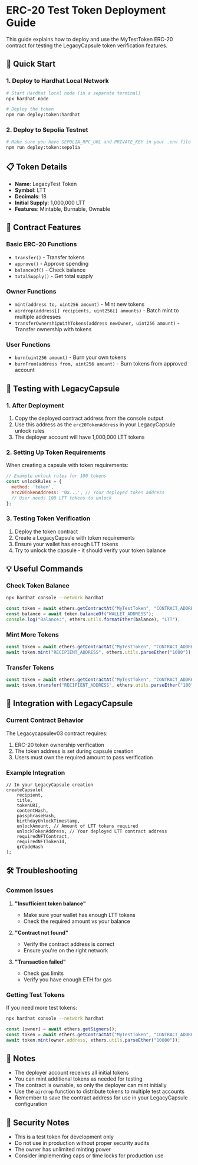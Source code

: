# ERC-20 Test Token Deployment Guide

This guide explains how to deploy and use the MyTestToken ERC-20 contract for testing the LegacyCapsule token verification features.

## 🚀 Quick Start

### 1. Deploy to Hardhat Local Network

```bash
# Start Hardhat local node (in a separate terminal)
npx hardhat node

# Deploy the token
npm run deploy:token:hardhat
```

### 2. Deploy to Sepolia Testnet

```bash
# Make sure you have SEPOLIA_RPC_URL and PRIVATE_KEY in your .env file
npm run deploy:token:sepolia
```

## 📋 Token Details

- **Name**: LegacyTest Token
- **Symbol**: LTT
- **Decimals**: 18
- **Initial Supply**: 1,000,000 LTT
- **Features**: Mintable, Burnable, Ownable

## 🔧 Contract Features

### Basic ERC-20 Functions
- `transfer()` - Transfer tokens
- `approve()` - Approve spending
- `balanceOf()` - Check balance
- `totalSupply()` - Get total supply

### Owner Functions
- `mint(address to, uint256 amount)` - Mint new tokens
- `airdrop(address[] recipients, uint256[] amounts)` - Batch mint to multiple addresses
- `transferOwnershipWithTokens(address newOwner, uint256 amount)` - Transfer ownership with tokens

### User Functions
- `burn(uint256 amount)` - Burn your own tokens
- `burnFrom(address from, uint256 amount)` - Burn tokens from approved account

## 🧪 Testing with LegacyCapsule

### 1. After Deployment
1. Copy the deployed contract address from the console output
2. Use this address as the `erc20TokenAddress` in your LegacyCapsule unlock rules
3. The deployer account will have 1,000,000 LTT tokens

### 2. Setting Up Token Requirements
When creating a capsule with token requirements:

```javascript
// Example unlock rules for 100 tokens
const unlockRules = {
  method: 'token',
  erc20TokenAddress: '0x...', // Your deployed token address
  // User needs 100 LTT tokens to unlock
};
```

### 3. Testing Token Verification
1. Deploy the token contract
2. Create a LegacyCapsule with token requirements
3. Ensure your wallet has enough LTT tokens
4. Try to unlock the capsule - it should verify your token balance

## 💡 Useful Commands

### Check Token Balance
```bash
npx hardhat console --network hardhat
```

```javascript
const token = await ethers.getContractAt("MyTestToken", "CONTRACT_ADDRESS");
const balance = await token.balanceOf("WALLET_ADDRESS");
console.log("Balance:", ethers.utils.formatEther(balance), "LTT");
```

### Mint More Tokens
```javascript
const token = await ethers.getContractAt("MyTestToken", "CONTRACT_ADDRESS");
await token.mint("RECIPIENT_ADDRESS", ethers.utils.parseEther("1000"));
```

### Transfer Tokens
```javascript
const token = await ethers.getContractAt("MyTestToken", "CONTRACT_ADDRESS");
await token.transfer("RECIPIENT_ADDRESS", ethers.utils.parseEther("100"));
```

## 🔗 Integration with LegacyCapsule

### Current Contract Behavior
The Legacycapsulev03 contract requires:
1. ERC-20 token ownership verification
2. The token address is set during capsule creation
3. Users must own the required amount to pass verification

### Example Integration
```solidity
// In your LegacyCapsule creation
createCapsule(
    recipient,
    title,
    tokenURI,
    contentHash,
    passphraseHash,
    birthdayUnlockTimestamp,
    unlockAmount, // Amount of LTT tokens required
    unlockTokenAddress, // Your deployed LTT contract address
    requiredNFTContract,
    requiredNFTTokenId,
    qrCodeHash
);
```

## 🛠️ Troubleshooting

### Common Issues

1. **"Insufficient token balance"**
   - Make sure your wallet has enough LTT tokens
   - Check the required amount vs your balance

2. **"Contract not found"**
   - Verify the contract address is correct
   - Ensure you're on the right network

3. **"Transaction failed"**
   - Check gas limits
   - Verify you have enough ETH for gas

### Getting Test Tokens

If you need more test tokens:
```bash
npx hardhat console --network hardhat
```

```javascript
const [owner] = await ethers.getSigners();
const token = await ethers.getContractAt("MyTestToken", "CONTRACT_ADDRESS");
await token.mint(owner.address, ethers.utils.parseEther("10000"));
```

## 📝 Notes

- The deployer account receives all initial tokens
- You can mint additional tokens as needed for testing
- The contract is ownable, so only the deployer can mint initially
- Use the `airdrop` function to distribute tokens to multiple test accounts
- Remember to save the contract address for use in your LegacyCapsule configuration

## 🔐 Security Notes

- This is a test token for development only
- Do not use in production without proper security audits
- The owner has unlimited minting power
- Consider implementing caps or time locks for production use